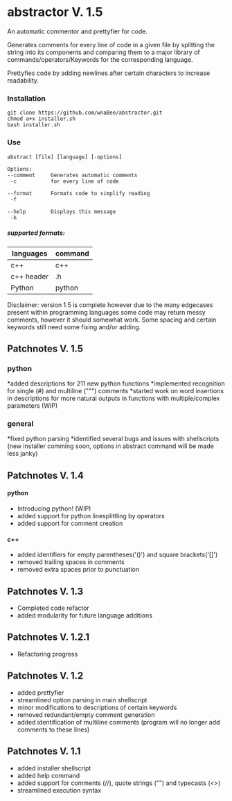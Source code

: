 # abstractor V. 1.5
An automatic commentor and prettyfier for code.

Generates comments for every line of code in a given file by splitting the string into its components and comparing them to a major library of commands/operators/Keywords for the corresponding language. 

Prettyfies code by adding newlines after certain characters to increase readability.

### Installation
```
git clone https://github.com/wnaBee/abstractor.git
chmod a+x installer.sh
bash installer.sh
```

### Use
```
abstract [file] [language] [-options]

Options:
--comment     Generates automatic comments
 -c           for every line of code

--format      Formats code to simplify reading
 -f

--help        Displays this message
 -h
```

##### supported formats:

| languages | command |
|-----------|---------|
| c++ | c++ |
| c++ header | .h |
| Python | python |

Disclaimer: version 1.5 is complete however due to the many edgecases present within programming languages some code may return messy comments, however it should somewhat work. Some spacing and certain keywords still need some fixing and/or adding.

## Patchnotes V. 1.5
### python
*added descriptions for 211 new python functions
*implemented recognition for single (#) and multiline (""") comments
*started work on word insertions in descriptions for more natural outputs in functions with multiple/complex parameters (WIP)
### general
*fixed python parsing
*identified several bugs and issues with shellscripts (new installer comming soon, options in abstract command will be made less janky)

## Patchnotes V. 1.4
#### python
* Introducing python! (WIP)
* added support for python linesplittling by operators
* added support for comment creation
#### c++
* added identifiers for empty parentheses('()') and square brackets('[]')
* removed trailing spaces in comments
* removed extra spaces prior to punctuation

## Patchnotes V. 1.3
* Completed code refactor
* added modularity for future language additions

## Patchnotes V. 1.2.1
* Refactoring progress

## Patchnotes V. 1.2
* added prettyfier
* streamlined option parsing in main shellscript
* minor modifications to descriptions of certain keywords
* removed redundant/empty comment generation
* added identification of multiline comments (program will no longer add comments to these lines)

## Patchnotes V. 1.1
* added installer shellscript
* added help command
* added support for comments (//), quote strings ("") and typecasts (<>)
* streamlined execution syntax
